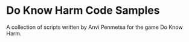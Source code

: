 # Do Know Harm Code Samples
A collection of scripts written by Anvi Penmetsa for the game Do Know Harm.
